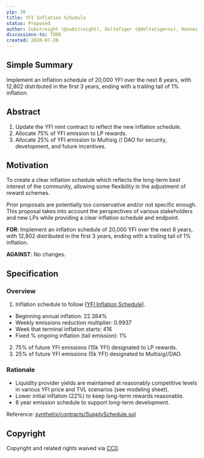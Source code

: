 ```yaml
---
yip: 30
title: YFI Inflation Schedule
status: Proposed
author: Substreight (@substreight), DeltaTiger (@deltatigernz), Hannes Graah, Daryl Lau (@Daryllautk), yfi_whale
discussions-to: TODO
created: 2020-07-28
---
```


## Simple Summary
Implement an inflation schedule of 20,000 YFI over the next 8 years, with 12,802 distributed in the first 3 years, ending with a trailing tail of 1% inflation.

## Abstract
1. Update the YFI mint contract to reflect the new inflation schedule.
2. Allocate 75% of YFI emission to LP rewards.
3. Allocate 25% of YFI emission to Multisig // DAO for security, development, and future incentives.

## Motivation
To create a clear inflation schedule which reflects the long-term best interest of the community, allowing some flexibility in the adjustment of reward schemes. 

Prior proposals are potentially too conservative and/or not specific enough. This proposal takes into account the perspectives of various stakeholders and new LPs while providing a clear inflation schedule and endpoint. 

**FOR**: Implement an inflation schedule of 20,000 YFI over the next 8 years, with 12,802 distributed in the first 3 years, ending with a trailing tail of 1% inflation.

**AGAINST**: No changes.

## Specification

### Overview
1. Inflation schedule to follow [[YFI Inflation Schedule](https://docs.google.com/spreadsheets/d/1yomUGpAWR8svL9RXD-_vL2ArgQPGj1x2XPNKDEuZR9Q/edit?usp=sharing)].
  - Beginning annual inflation: 22.384%
  - Weekly emissions reduction multiplier: 0.9937
  - Week that terminal inflation starts: 416
  - Fixed % ongoing inflation (tail emission): 1%
2. 75% of future YFI emissions (15k YFI) designated to LP rewards.
3. 25% of future YFI emissions (5k YFI) designated to Multisig//DAO.

### Rationale

* Liquidity provider yields are maintained at reasonably competitive levels in various YFI price and TVL scenarios (see modeling sheet).
* Lower initial inflation (22%) to keep long-term rewards reasonable.
* 8 year emission schedule to support long-term development.

Reference: [synthetix/contracts/SupplySchedule.sol](https://github.com/Synthetixio/synthetix/blob/master/contracts/SupplySchedule.sol)

## Copyright
Copyright and related rights waived via [CC0](https://creativecommons.org/publicdomain/zero/1.0/).
